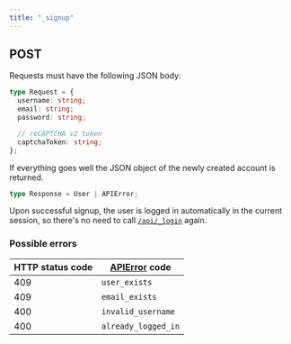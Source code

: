 ```yaml
---
title: "_signup"
---
```


## POST

Requests must have the following JSON body:

```ts
type Request = {
  username: string;
  email: string;
  password: string;

  // reCAPTCHA v2 token
  captchaToken: string;
};
```

If everything goes well the JSON object of the newly created account is returned.

```ts
type Response = User | APIError;
```

Upon successful signup, the user is logged in automatically in the current session, so there's no need to call [`/api/_login`](/endpoints/login-post) again.

### Possible errors

| HTTP status code | [APIError](/errors) code |
| ---------------- | ------------------------ |
| 409              | `user_exists`            |
| 409              | `email_exists`           |
| 400              | `invalid_username`       |
| 400              | `already_logged_in`      |

